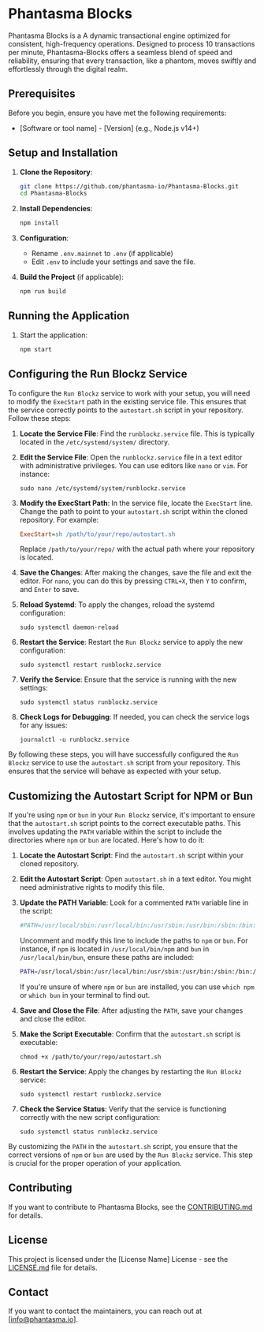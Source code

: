 # Phantasma Blocks

Phantasma Blocks is a A dynamic transactional engine optimized for consistent, high-frequency operations. Designed to process 10 transactions per minute, Phantasma-Blocks offers a seamless blend of speed and reliability, ensuring that every transaction, like a phantom, moves swiftly and effortlessly through the digital realm.

## Prerequisites

Before you begin, ensure you have met the following requirements:

- [Software or tool name] - [Version] (e.g., Node.js v14+)

## Setup and Installation

1. **Clone the Repository**:

   ```bash
   git clone https://github.com/phantasma-io/Phantasma-Blocks.git
   cd Phantasma-Blocks
   ```

2. **Install Dependencies**:

   ```bash
   npm install
   ```

3. **Configuration**:

   - Rename `.env.mainnet` to `.env` (if applicable)
   - Edit `.env` to include your settings and save the file.

4. **Build the Project** (if applicable):
   ```bash
   npm run build
   ```

## Running the Application

1. Start the application:

   ```bash
   npm start
   ```

## Configuring the Run Blockz Service

To configure the `Run Blockz` service to work with your setup, you will need to modify the `ExecStart` path in the existing service file. This ensures that the service correctly points to the `autostart.sh` script in your repository. Follow these steps:

1. **Locate the Service File**: Find the `runblockz.service` file. This is typically located in the `/etc/systemd/system/` directory.

2. **Edit the Service File**: Open the `runblockz.service` file in a text editor with administrative privileges. You can use editors like `nano` or `vim`. For instance:

   ```
   sudo nano /etc/systemd/system/runblockz.service
   ```

3. **Modify the ExecStart Path**: In the service file, locate the `ExecStart` line. Change the path to point to your `autostart.sh` script within the cloned repository. For example:

   ```ini
   ExecStart=sh /path/to/your/repo/autostart.sh
   ```

   Replace `/path/to/your/repo/` with the actual path where your repository is located.

4. **Save the Changes**: After making the changes, save the file and exit the editor. For `nano`, you can do this by pressing `CTRL+X`, then `Y` to confirm, and `Enter` to save.

5. **Reload Systemd**: To apply the changes, reload the systemd configuration:

   ```
   sudo systemctl daemon-reload
   ```

6. **Restart the Service**: Restart the `Run Blockz` service to apply the new configuration:

   ```
   sudo systemctl restart runblockz.service
   ```

7. **Verify the Service**: Ensure that the service is running with the new settings:

   ```
   sudo systemctl status runblockz.service
   ```

8. **Check Logs for Debugging**: If needed, you can check the service logs for any issues:
   ```
   journalctl -u runblockz.service
   ```

By following these steps, you will have successfully configured the `Run Blockz` service to use the `autostart.sh` script from your repository. This ensures that the service will behave as expected with your setup.

## Customizing the Autostart Script for NPM or Bun

If you're using `npm` or `bun` in your `Run Blockz` service, it's important to ensure that the `autostart.sh` script points to the correct executable paths. This involves updating the `PATH` variable within the script to include the directories where `npm` or `bun` are located. Here's how to do it:

1. **Locate the Autostart Script**: Find the `autostart.sh` script within your cloned repository.

2. **Edit the Autostart Script**: Open `autostart.sh` in a text editor. You might need administrative rights to modify this file.

3. **Update the PATH Variable**: Look for a commented `PATH` variable line in the script:

   ```bash
   #PATH=/usr/local/sbin:/usr/local/bin:/usr/sbin:/usr/bin:/sbin:/bin:/usr/games:/usr/local/games:/snap/bin
   ```

   Uncomment and modify this line to include the paths to `npm` or `bun`. For instance, if `npm` is located in `/usr/local/bin/npm` and `bun` in `/usr/local/bin/bun`, ensure these paths are included:

   ```bash
   PATH=/usr/local/sbin:/usr/local/bin:/usr/sbin:/usr/bin:/sbin:/bin:/usr/games:/usr/local/games:/snap/bin
   ```

   If you're unsure of where `npm` or `bun` are installed, you can use `which npm` or `which bun` in your terminal to find out.

4. **Save and Close the File**: After adjusting the `PATH`, save your changes and close the editor.

5. **Make the Script Executable**: Confirm that the `autostart.sh` script is executable:

   ```
   chmod +x /path/to/your/repo/autostart.sh
   ```

6. **Restart the Service**: Apply the changes by restarting the `Run Blockz` service:

   ```
   sudo systemctl restart runblockz.service
   ```

7. **Check the Service Status**: Verify that the service is functioning correctly with the new script configuration:

   ```
   sudo systemctl status runblockz.service
   ```

By customizing the `PATH` in the `autostart.sh` script, you ensure that the correct versions of `npm` or `bun` are used by the `Run Blockz` service. This step is crucial for the proper operation of your application.

## Contributing

If you want to contribute to Phantasma Blocks, see the [CONTRIBUTING.md](CONTRIBUTING.md) for details.

## License

This project is licensed under the [License Name] License - see the [LICENSE.md](LICENSE.md) file for details.

## Contact

If you want to contact the maintainers, you can reach out at [info@phantasma.io].
